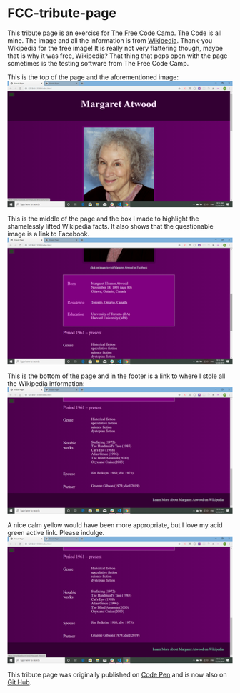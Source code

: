 # FCC-tribute-page

This tribute page is an exercise for [The Free Code Camp](https://www.freecodecamp.org/). The Code is all mine. The image and all the information is from [Wikipedia](https://en.wikipedia.org/wiki/Margaret_Atwood). Thank-you Wikipedia for the free image! It is really not very flattering though, maybe that is why it was free, Wikipedia? That thing that pops open with the page sometimes is the testing software from The Free Code Camp.

This is the top of the page and the aforementioned image:
![Header / top of page](1top.png)

This is the middle of the page and the box I made to highlight the shamelessly lifted Wikipedia facts. It also shows that the questionable image is a link to Facebook. 
![middle of page](2middle.png)

This is the bottom of the page and in the footer is a link to where I stole all the Wikipedia information:
![bottom of page](3bottom.png)

A nice calm yellow would have been more appropriate, but I love my acid green active link. Please indulge.
![acid green link](4acid-green-link.png)

This tribute page was originally published on [Code Pen](https://codepen.io/martucazpo/pen/zYxzEae) and is now also on [Git Hub](https://martucazpo.github.io/FCC-tribute-page/).